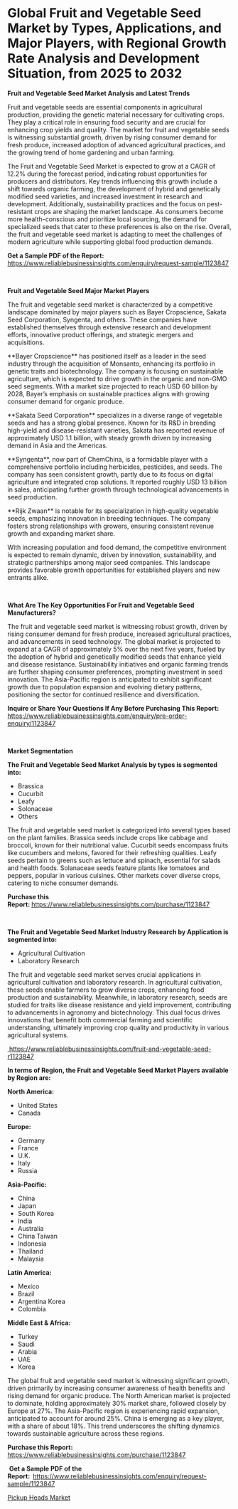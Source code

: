 <p><h1>Global Fruit and Vegetable Seed Market by Types, Applications, and Major Players, with Regional Growth Rate Analysis and Development Situation, from 2025 to 2032</h1></p><p><strong>Fruit and Vegetable Seed Market Analysis and Latest Trends</strong></p>
<p><p>Fruit and vegetable seeds are essential components in agricultural production, providing the genetic material necessary for cultivating crops. They play a critical role in ensuring food security and are crucial for enhancing crop yields and quality. The market for fruit and vegetable seeds is witnessing substantial growth, driven by rising consumer demand for fresh produce, increased adoption of advanced agricultural practices, and the growing trend of home gardening and urban farming.</p><p>The Fruit and Vegetable Seed Market is expected to grow at a CAGR of 12.2% during the forecast period, indicating robust opportunities for producers and distributors. Key trends influencing this growth include a shift towards organic farming, the development of hybrid and genetically modified seed varieties, and increased investment in research and development. Additionally, sustainability practices and the focus on pest-resistant crops are shaping the market landscape. As consumers become more health-conscious and prioritize local sourcing, the demand for specialized seeds that cater to these preferences is also on the rise. Overall, the fruit and vegetable seed market is adapting to meet the challenges of modern agriculture while supporting global food production demands.</p></p>
<p><strong>Get a Sample PDF of the Report:&nbsp;</strong> <a href="https://www.reliablebusinessinsights.com/enquiry/request-sample/1123847?utm_campaign=3134&utm_medium=2&utm_source=Github&utm_content=ia&utm_term=30032025&utm_id=fruit-and-vegetable-seed">https://www.reliablebusinessinsights.com/enquiry/request-sample/1123847</a></p>
<p>&nbsp;</p>
<p><strong>Fruit and Vegetable Seed Major Market Players</strong></p>
<p><p>The fruit and vegetable seed market is characterized by a competitive landscape dominated by major players such as Bayer Cropscience, Sakata Seed Corporation, Syngenta, and others. These companies have established themselves through extensive research and development efforts, innovative product offerings, and strategic mergers and acquisitions.</p><p>**Bayer Cropscience** has positioned itself as a leader in the seed industry through the acquisition of Monsanto, enhancing its portfolio in genetic traits and biotechnology. The company is focusing on sustainable agriculture, which is expected to drive growth in the organic and non-GMO seed segments. With a market size projected to reach USD 60 billion by 2028, Bayer’s emphasis on sustainable practices aligns with growing consumer demand for organic produce.</p><p>**Sakata Seed Corporation** specializes in a diverse range of vegetable seeds and has a strong global presence. Known for its R&D in breeding high-yield and disease-resistant varieties, Sakata has reported revenue of approximately USD 1.1 billion, with steady growth driven by increasing demand in Asia and the Americas.</p><p>**Syngenta**, now part of ChemChina, is a formidable player with a comprehensive portfolio including herbicides, pesticides, and seeds. The company has seen consistent growth, partly due to its focus on digital agriculture and integrated crop solutions. It reported roughly USD 13 billion in sales, anticipating further growth through technological advancements in seed production.</p><p>**Rijk Zwaan** is notable for its specialization in high-quality vegetable seeds, emphasizing innovation in breeding techniques. The company fosters strong relationships with growers, ensuring consistent revenue growth and expanding market share.</p><p>With increasing population and food demand, the competitive environment is expected to remain dynamic, driven by innovation, sustainability, and strategic partnerships among major seed companies. This landscape provides favorable growth opportunities for established players and new entrants alike.</p></p>
<p>&nbsp;</p>
<p><strong>What Are The Key Opportunities For Fruit and Vegetable Seed Manufacturers?</strong></p>
<p><p>The fruit and vegetable seed market is witnessing robust growth, driven by rising consumer demand for fresh produce, increased agricultural practices, and advancements in seed technology. The global market is projected to expand at a CAGR of approximately 5% over the next five years, fueled by the adoption of hybrid and genetically modified seeds that enhance yield and disease resistance. Sustainability initiatives and organic farming trends are further shaping consumer preferences, prompting investment in seed innovation. The Asia-Pacific region is anticipated to exhibit significant growth due to population expansion and evolving dietary patterns, positioning the sector for continued resilience and diversification.</p></p>
<p><strong>Inquire or Share Your Questions If Any Before Purchasing This Report:</strong> <a href="https://www.reliablebusinessinsights.com/enquiry/pre-order-enquiry/1123847?utm_campaign=3134&utm_medium=2&utm_source=Github&utm_content=ia&utm_term=30032025&utm_id=fruit-and-vegetable-seed">https://www.reliablebusinessinsights.com/enquiry/pre-order-enquiry/1123847</a></p>
<p>&nbsp;</p>
<p><strong>Market Segmentation</strong></p>
<p><strong>The Fruit and Vegetable Seed Market Analysis by types is segmented into:</strong></p>
<p><ul><li>Brassica</li><li>Cucurbit</li><li>Leafy</li><li>Solonaceae</li><li>Others</li></ul></p>
<p><p>The fruit and vegetable seed market is categorized into several types based on the plant families. Brassica seeds include crops like cabbage and broccoli, known for their nutritional value. Cucurbit seeds encompass fruits like cucumbers and melons, favored for their refreshing qualities. Leafy seeds pertain to greens such as lettuce and spinach, essential for salads and health foods. Solanaceae seeds feature plants like tomatoes and peppers, popular in various cuisines. Other markets cover diverse crops, catering to niche consumer demands.</p></p>
<p><strong>Purchase this Report:&nbsp;</strong><a href="https://www.reliablebusinessinsights.com/purchase/1123847?utm_campaign=3134&utm_medium=2&utm_source=Github&utm_content=ia&utm_term=30032025&utm_id=fruit-and-vegetable-seed">https://www.reliablebusinessinsights.com/purchase/1123847</a></p>
<p>&nbsp;</p>
<p><strong>The Fruit and Vegetable Seed Market Industry Research by Application is segmented into:</strong></p>
<p><ul><li>Agricultural Cultivation</li><li>Laboratory Research</li></ul></p>
<p><p>The fruit and vegetable seed market serves crucial applications in agricultural cultivation and laboratory research. In agricultural cultivation, these seeds enable farmers to grow diverse crops, enhancing food production and sustainability. Meanwhile, in laboratory research, seeds are studied for traits like disease resistance and yield improvement, contributing to advancements in agronomy and biotechnology. This dual focus drives innovations that benefit both commercial farming and scientific understanding, ultimately improving crop quality and productivity in various agricultural systems.</p></p>
<p><a href="https://www.reliablebusinessinsights.com/fruit-and-vegetable-seed-r1123847?utm_campaign=3134&utm_medium=2&utm_source=Github&utm_content=ia&utm_term=30032025&utm_id=fruit-and-vegetable-seed">&nbsp;https://www.reliablebusinessinsights.com/fruit-and-vegetable-seed-r1123847</a></p>
<p><strong>In terms of Region, the Fruit and Vegetable Seed Market Players available by Region are:</strong></p>
<p>
    <p> <strong> North America: </strong>
        <ul>
            <li>United States</li>
            <li>Canada</li>
        </ul>
        </p> 
    <p> <strong> Europe: </strong>
        <ul>
            <li>Germany</li>
            <li>France</li>
            <li>U.K.</li>
            <li>Italy</li>
            <li>Russia</li>
        </ul>
        </p> 
    <p> <strong> Asia-Pacific: </strong>
        <ul>
            <li>China</li>
            <li>Japan</li>
            <li>South Korea</li>
            <li>India</li>
            <li>Australia</li>
            <li>China Taiwan</li>
            <li>Indonesia</li>
            <li>Thailand</li>
            <li>Malaysia</li>
        </ul>
        </p> 
    <p> <strong> Latin America: </strong>
        <ul>
            <li>Mexico</li>
            <li>Brazil</li>
            <li>Argentina Korea</li>
            <li>Colombia</li>
        </ul>
        </p> 
    <p> <strong> Middle East & Africa: </strong>
        <ul>
            <li>Turkey</li>
            <li>Saudi</li>
            <li>Arabia</li>
            <li>UAE</li>
            <li>Korea</li>
        </ul>
    </p>
    </p>
<p><p>The global fruit and vegetable seed market is witnessing significant growth, driven primarily by increasing consumer awareness of health benefits and rising demand for organic produce. The North American market is projected to dominate, holding approximately 30% market share, followed closely by Europe at 27%. The Asia-Pacific region is experiencing rapid expansion, anticipated to account for around 25%. China is emerging as a key player, with a share of about 18%. This trend underscores the shifting dynamics towards sustainable agriculture across these regions.</p></p>
<p><strong>Purchase this Report: </strong><a href="https://www.reliablebusinessinsights.com/purchase/1123847?utm_campaign=3134&utm_medium=2&utm_source=Github&utm_content=ia&utm_term=30032025&utm_id=fruit-and-vegetable-seed">https://www.reliablebusinessinsights.com/purchase/1123847</a></p>
<p>&nbsp;<strong>Get a Sample PDF of the Report:&nbsp;&nbsp;</strong><a href="https://www.reliablebusinessinsights.com/enquiry/request-sample/1123847?utm_campaign=3134&utm_medium=2&utm_source=Github&utm_content=ia&utm_term=30032025&utm_id=fruit-and-vegetable-seed">https://www.reliablebusinessinsights.com/enquiry/request-sample/1123847</a></p>
<p><strong></strong></p>
<p><p><a href="https://github.com/huelarnzeba29/Market-Research-Report-List-1/blob/main/pickup-heads-market.md?utm_campaign=3134&utm_medium=2&utm_source=Github&utm_content=ia&utm_term=30032025&utm_id=fruit-and-vegetable-seed">Pickup Heads Market</a></p></p>